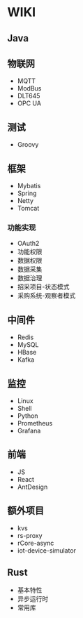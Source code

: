# WIKI


## Java

## 物联网

- MQTT
- ModBus
- DLT645
- OPC UA

## 测试

- Groovy

## 框架

- Mybatis
- Spring
- Netty
- Tomcat

### 功能实现

- OAuth2
- 功能权限
- 数据权限
- 数据采集
- 数据治理
- 招采项目-状态模式
- 采购系统-观察者模式

## 中间件

- Redis
- MySQL
- HBase
- Kafka

## 监控

- Linux
- Shell
- Python
- Prometheus
- Grafana

## 前端

- JS
- React
- AntDesign

## 额外项目

- kvs
- rs-proxy
- rCore-async
- iot-device-simulator

## Rust

- 基本特性
- 异步运行时
- 常用库


